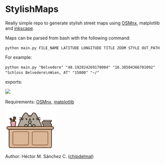 # StylishMaps

Really simple repo to generate stylish street maps using [OSMnx](https://github.com/gboeing/osmnx), matplotlib and [inkscape](https://inkscape.org/).

Maps can be parsed from bash with the following command:

`python main.py FILE_NAME LATITUDE LONGITUDE TITLE ZOOM STYLE OUT_PATH`

For example:

`python main.py "Belvedere" "48.192824269178004" "16.38504366701092" "Schloss Belvedere\nWien, AT" "15000" "~/"`

exports:

![](https://chipdelmal.github.io/media/map/MAP_Belvedere.png)

Requirements: [OSMnx](https://github.com/gboeing/osmnx), [matplotlib](https://matplotlib.org/) 

<img src="https://raw.githubusercontent.com/Chipdelmal/pyMSync/master/media/pusheen.jpg" height="130px" align="middle"><br>


Author: Héctor M. Sánchez C. ([chipdelmal](chipdelmal.github.io))